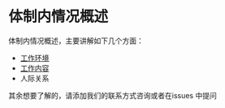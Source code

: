 # 体制内情况概述

体制内情况概述，主要讲解如下几个方面：

* [工作环境](https://github.com/miss-mumu/developer2gwy/blob/main/doc/nav/%E5%B7%A5%E4%BD%9C%E7%8E%AF%E5%A2%83.md)
* [工作内容](https://github.com/miss-mumu/developer2gwy/blob/main/doc/nav/%E5%B7%A5%E4%BD%9C%E5%86%85%E5%AE%B9.md)
* 人际关系

其余想要了解的，请添加我们的联系方式咨询或者在issues 中提问